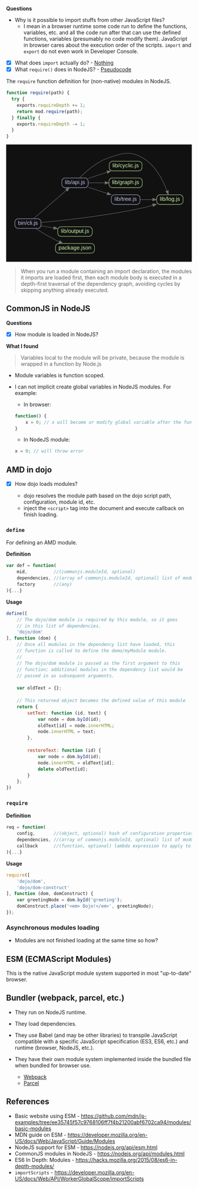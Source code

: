 __Questions__

- Why is it possible to import stuffs from other JavaScript files?
    - I mean in a browser runtime some code run to define the functions, variables, etc. and all the code run after that can use the defined functions, variables (presumably no code modify them). JavaScript in browser cares about the execution order of the scripts. `import` and `export` do not even work in Developer Console.
- [x] What does `import` actually do? - [Nothing](https://hacks.mozilla.org/2015/08/es6-in-depth-modules/)
- [x] What `require()` does in NodeJS? - [Pseudocode](https://nodejs.org/api/modules.html#modules_all_together)

The `require` function definition for (non-native) modules in NodeJS.

```js
function require(path) {
  try {
    exports.requireDepth += 1;
    return mod.require(path);
  } finally {
    exports.requireDepth -= 1;
  }
}
```

![](./images/madge.svg)

> When you run a module containing an import declaration, the modules it imports are loaded first, then each module body is executed in a depth-first traversal of the dependency graph, avoiding cycles by skipping anything already executed.

## CommonJS in NodeJS

__Questions__

<!-- - Top-level variable is `module`? -->
- [x] How module is loaded in NodeJS?

__What I found__

> Variables local to the module will be private, because the module is wrapped in a function by Node.js

<!-- - Module returns the `module.export` object. -->
- Module variables is function scoped.
- I can not implicit create global variables in NodeJS modules. For example:

    - In browser:

    ```js
    function() {
        x = 0; // x will become or modify global variable after the function is called.
    }
    ```

    - In NodeJS module:

    ```js
    x = 0; // will throw error
    ```

## AMD in dojo

- [x] How dojo loads modules?

    - dojo resolves the module path based on the dojo script path, configuration, module id, etc.
    - inject the `<script>` tag into the document and execute callback on finish loading.

### `define`

For defining an AMD module.

__Definition__

```js
var def = function(
    mid,          //(commonjs.moduleId, optional)
    dependencies, //(array of commonjs.moduleId, optional) list of modules to be loaded before running factory
    factory       //(any)
){...}
```

__Usage__

```js
define([
    // The dojo/dom module is required by this module, so it goes
    // in this list of dependencies.
    'dojo/dom'
], function (dom) {
    // Once all modules in the dependency list have loaded, this
    // function is called to define the demo/myModule module.
    //
    // The dojo/dom module is passed as the first argument to this
    // function; additional modules in the dependency list would be
    // passed in as subsequent arguments.

    var oldText = {};

    // This returned object becomes the defined value of this module
    return {
        setText: function (id, text) {
            var node = dom.byId(id);
            oldText[id] = node.innerHTML;
            node.innerHTML = text;
        },

        restoreText: function (id) {
            var node = dom.byId(id);
            node.innerHTML = oldText[id];
            delete oldText[id];
        }
    };
})
```

### `require`

__Definition__

```js
req = function(
    config,       //(object, optional) hash of configuration properties
    dependencies, //(array of commonjs.moduleId, optional) list of modules to be loaded before applying callback
    callback	  //(function, optional) lambda expression to apply to module values implied by dependencies
){...}
```

__Usage__

```js
require([
    'dojo/dom',
    'dojo/dom-construct'
], function (dom, domConstruct) {
    var greetingNode = dom.byId('greeting');
    domConstruct.place('<em> Dojo!</em>', greetingNode);
});
```

### Asynchronous modules loading

- Modules are not finished loading at the same time so how?

## ESM (ECMAScript Modules)

This is the native JavaScript module system supported in most "up-to-date" browser.

## Bundler (webpack, parcel, etc.)

- They run on NodeJS runtime.
- They load dependencies.
- They use Babel (and may be other libraries) to transpile JavaScript compatible with a specific JavaScript specification (ES3, ES6, etc.) and runtime (browser, NodeJS, etc.).
- They have their own module system implemented inside the bundled file when bundled for browser use.

    - [Webpack](./examples/bundlers/webpack)
    - [Parcel](./examples/bundlers/parcel)


## References

- Basic website using ESM - https://github.com/mdn/js-examples/tree/ee35745f57c9768106ff7f4b21200abf6702ca94/modules/basic-modules
- MDN guide on ESM - https://developer.mozilla.org/en-US/docs/Web/JavaScript/Guide/Modules
- NodeJS support for ESM - https://nodejs.org/api/esm.html
- CommonJS modules in NodeJS - https://nodejs.org/api/modules.html
- ES6 In Depth: Modules - https://hacks.mozilla.org/2015/08/es6-in-depth-modules/
- `importScripts` - https://developer.mozilla.org/en-US/docs/Web/API/WorkerGlobalScope/importScripts